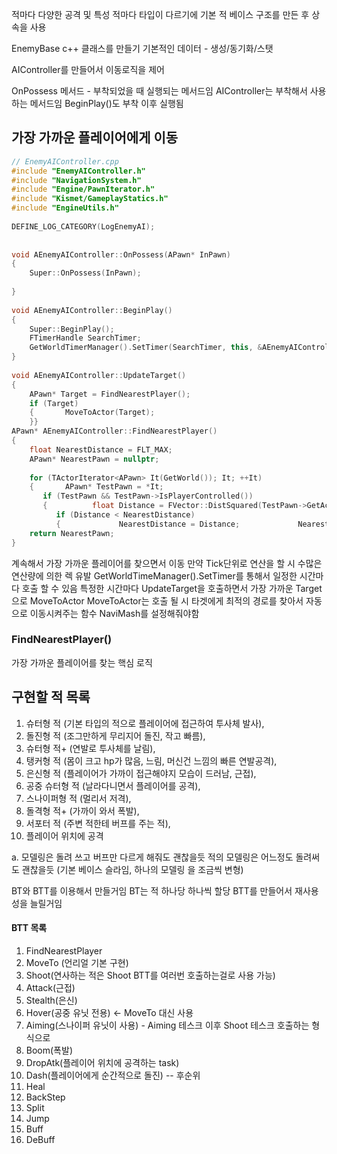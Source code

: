 적마다 다양한 공격 및 특성
적마다 타입이 다르기에 기본 적 베이스 구조를 만든 후 상속을 사용

EnemyBase c++ 클래스를 만들기
기본적인 데이터 - 생성/동기화/스탯

AIController를 만들어서 이동로직을 제어

OnPossess 메서드 - 부착되었을 때 실행되는 메서드임
AIController는 부착해서 사용하는 메서드임
BeginPlay()도 부착 이후 실행됨

## 가장 가까운 플레이어에게 이동
```c++
// EnemyAIController.cpp  
#include "EnemyAIController.h"  
#include "NavigationSystem.h"  
#include "Engine/PawnIterator.h"  
#include "Kismet/GameplayStatics.h"  
#include "EngineUtils.h"  
  
DEFINE_LOG_CATEGORY(LogEnemyAI);  
  
  
void AEnemyAIController::OnPossess(APawn* InPawn)  
{  
    Super::OnPossess(InPawn);  
  
}  
  
void AEnemyAIController::BeginPlay()  
{  
    Super::BeginPlay();  
    FTimerHandle SearchTimer;  
    GetWorldTimerManager().SetTimer(SearchTimer, this, &AEnemyAIController::UpdateTarget, 0.5f, true);  
}  
  
void AEnemyAIController::UpdateTarget()  
{  
    APawn* Target = FindNearestPlayer();  
    if (Target)  
    {       MoveToActor(Target);  
    }}  
APawn* AEnemyAIController::FindNearestPlayer()  
{  
    float NearestDistance = FLT_MAX;  
    APawn* NearestPawn = nullptr;  
  
    for (TActorIterator<APawn> It(GetWorld()); It; ++It)  
    {       APawn* TestPawn = *It;  
       if (TestPawn && TestPawn->IsPlayerControlled())  
       {          float Distance = FVector::DistSquared(TestPawn->GetActorLocation(), GetPawn()->GetActorLocation());  
          if (Distance < NearestDistance)  
          {             NearestDistance = Distance;             NearestPawn = TestPawn;          }       }    }  
    return NearestPawn;  
}
```
계속해서 가장 가까운 플레이어를 찾으면서 이동
만약 Tick단위로 연산을 할 시 수많은 연산량에 의한 렉 유발
GetWorldTimeManager().SetTimer를 통해서 일정한 시간마다 호출 할 수 있음
특정한 시간마다 UpdateTarget을 호출하면서 가장 가까운 Target으로 MoveToActor
MoveToActor는 호출 될 시 타겟에게 최적의 경로를 찾아서 자동으로 이동시켜주는 함수
NaviMash를 설정해줘야함
### FindNearestPlayer()
가장 가까운 플레이어를 찾는 핵심 로직

## 구현할 적 목록
1. 슈터형 적 (기본 타입의 적으로 플레이어에 접근하여 투사체 발사),
2. 돌진형 적 (조그만하게 무리지어 돌진, 작고 빠름),
3. 슈터형 적+ (연발로 투사체를 날림),
4. 탱커형 적 (몸이 크고 hp가 많음, 느림, 머신건 느낌의 빠른 연발공격),
5. 은신형 적 (플레이어가 가까이 접근해야지 모습이 드러남, 근접),
6. 공중 슈터형 적 (날라다니면서 플레이어를 공격),
7. 스나이퍼형 적 (멀리서 저격),
8. 돌격형 적+ (가까이 와서 폭발),
9. 서포터 적 (주변 적한테 버프를 주는 적),
10. 플레이어 위치에 공격

a. 모델링은 돌려 쓰고 버프만 다르게 해줘도 괜찮을듯 적의 모델링은 어느정도 돌려써도 괜찮을듯 (기본 베이스 슬라임, 하나의 모델링 을 조금씩 변형)

BT와 BTT를 이용해서 만들거임
BT는 적 하나당 하나씩 할당
BTT를 만들어서 재사용성을 늘릴거임
#### BTT 목록
1. FindNearestPlayer
2. MoveTo (언리얼 기본 구현)
3. Shoot(연사하는 적은 Shoot BTT를 여러번 호출하는걸로 사용 가능)
4. Attack(근접)
5. Stealth(은신)
6. Hover(공중 유닛 전용) <- MoveTo 대신 사용
7. Aiming(스나이퍼 유닛이 사용) - Aiming 테스크 이후 Shoot 테스크 호출하는 형식으로
8. Boom(폭발)
9. DropAtk(플레이어 위치에 공격하는 task)
10. Dash(플레이어에게 순간적으로 돌진)
-- 후순위
11. Heal
12. BackStep
13. Split
14. Jump
15. Buff
16. DeBuff